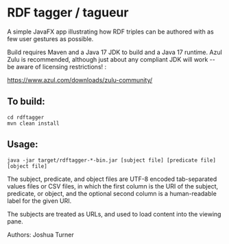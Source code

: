 # RDF tagger / tagueur

A simple JavaFX app illustrating how RDF triples can be authored with as few user gestures as possible.

Build requires Maven and a Java 17 JDK to build and a Java 17 runtime. Azul Zulu is recommended, although just about any compliant JDK will work -- be aware of licensing restrictions! : 

https://www.azul.com/downloads/zulu-community/

## To build:
```
cd rdftagger
mvn clean install
```

## Usage:
```
java -jar target/rdftagger-*-bin.jar [subject file] [predicate file] [object file]
```

The subject, predicate, and object files are UTF-8 encoded tab-separated values 
files or CSV files, in which the first column is the URI of the subject, predicate, or 
object, and the optional second column is a human-readable label for the given 
URI.

The subjects are treated as URLs, and used to load content into the viewing pane.

Authors: Joshua Turner
